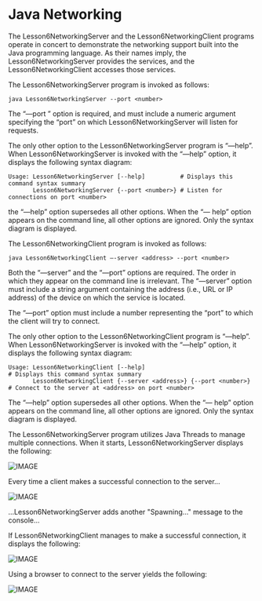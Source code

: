 # Java Networking

The Lesson6NetworkingServer and the Lesson6NetworkingClient programs operate in concert to demonstrate the networking support built into the Java programming language. As their names imply, the Lesson6NetworkingServer provides the services, and the Lesson6NetworkingClient accesses those services.

The Lesson6NetworkingServer program is invoked as follows:
```
java Lesson6NetworkingServer --port <number>
```
The “—port ” option is required, and must include a numeric argument specifying the “port” on which Lesson6NetworkingServer will listen for requests.

The only other option to the Lesson6NetworkingServer program is “—help”. When Lesson6NetworkingServer is invoked with the “—help” option, it displays the following syntax diagram:
```
Usage: Lesson6NetworkingServer [--help]          # Displays this command syntax summary
       Lesson6NetworkingServer {--port <number>} # Listen for connections on port <number>
```
the “—help” option supersedes all other options. When the “— help” option appears on the command line, all other options are ignored. Only the syntax diagram is displayed.

The Lesson6NetworkingClient program is invoked as follows:
```
java Lesson6NetworkingClient –-server <address> --port <number>
```
Both the “—server” and the “—port” options are required. The order in which they appear on the command line is irrelevant. The “—server” option must include a string argument 
containing the address (i.e., URL or IP address) of the device on which the service is located.

The “—port” option must include a number representing the “port” to which the client will try to connect.

The only other option to the Lesson6NetworkingClient program is “—help”. When Lesson6NetworkingServer is invoked with the “—help” option, it displays the following syntax diagram:
```
Usage: Lesson6NetworkingClient [--help]                                # Displays this command syntax summary
       Lesson6NetworkingClient {--server <address>} {--port <number>}  # Connect to the server at <address> on port <number>
```
The “—help” option supersedes all other options. When the “— help” option appears on the command line, all other options are ignored. Only the syntax diagram is displayed.

The Lesson6NetworkingServer program utilizes Java Threads to manage multiple connections. When it starts, Lesson6NetworkingServer displays the following:

![IMAGE](./Server-II.png)

Every time a client makes a successful connection to the server…

![IMAGE](./Server.png)

…Lesson6NetworkingServer adds another "Spawning…" message to the console…

If Lesson6NetworkingClient manages to make a successful connection, it displays the following:

![IMAGE](./Client.png)

Using a browser to connect to the server yields the following:

![IMAGE](./Browser.png)
